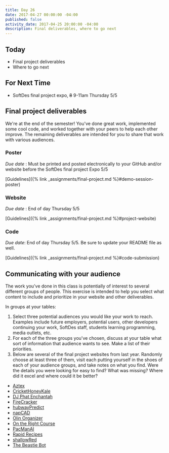 ```yaml
---
title: Day 26
date: 2017-04-27 00:00:00 -04:00
published: false
activity_date: 2017-04-25 20:00:00 -04:00
description: Final deliverables, where to go next
---
```


## Today

* Final project deliverables
* Where to go next

## For Next Time

* SoftDes final project expo, ~~8~~ 9-11am Thursday 5/5

## Final project deliverables

We're at the end of the semester! You've done great work, implemented some
cool code, and worked together with your peers to help each other improve. The
remaining deliverables are intended for you to share that work with various
audiences.

### Poster

_Due date_ : Must be printed and posted electronically to your GitHub and/or
website before the SoftDes final project Expo 5/5

[Guidelines]({% link _assignments/final-project.md %}#demo-session-poster)

### Website

_Due date_ : End of day Thursday 5/5

[Guidelines]({% link _assignments/final-project.md %}#project-website)

### Code

_Due date_: End of day Thursday 5/5. Be sure to update your README file as
well.

[Guidelines]({% link _assignments/final-project.md %}#code-submission)


## Communicating with your audience

The work you've done in this class is potentially of interest to several
different groups of people. This exercise is intended to help you select what
content to include and prioritize in your website and other deliverables.


In groups at your tables:

1. Select three potential audiences you would like your work to reach. Examples include future employers, potential users, other developers continuing your work, SoftDes staff, students learning programming, media outlets, etc.
2. For each of the three groups you've chosen, discuss at your table what sort of information that audience wants to see. Make a list of their priorities.
3. Below are several of the final project websites from last year. Randomly choose at least three of them, visit each putting yourself in the shoes of each of your audience groups, and take notes on what you find. Were the details you were looking for easy to find? What was missing? Where did it excel and where could it be better?

* [Aztex](https://sites.google.com/site/aztexeditor/)
* [CricketHoneyKale](https://sites.google.com/site/crickethoneykale/)
* [DJ Phat Enchantah](https://sites.google.com/site/phatenchantah/)
* [FireCracker](http://joeylmaalouf.github.io/firecracker/)
* [hubwayPredict](https://hubwaypredict.wordpress.com/)
* [napCAD](http://celineta.com/napCAD/)
* [Olin Organizer](https://sites.google.com/site/softdeso2/home)
* [On the Right Course](http://aditisjoshi.github.io/On-The-Right-Course/)
* [PacManAI](http://pdemetci.github.io/PacManAI/)
* [Rapid Recipes](http://aconsilvio.github.io/recipe_program/)
* [shallowRed](http://rdiverdi.github.io/shallowRed/)
* [The Beastie Bot](https://sites.google.com/site/projectbeastiebot/)

